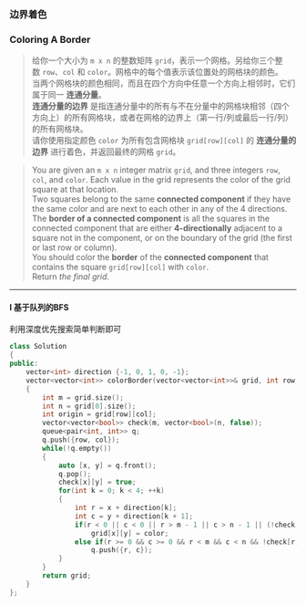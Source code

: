 ### 边界着色
### Coloring A Border

> 给你一个大小为 `m x n` 的整数矩阵 `grid`，表示一个网格。另给你三个整数 `row`、`col` 和 `color`。网格中的每个值表示该位置处的网格块的颜色。  
> 当两个网格块的颜色相同，而且在四个方向中任意一个方向上相邻时，它们属于同一 **连通分量**。  
> **连通分量的边界** 是指连通分量中的所有与不在分量中的网格块相邻（四个方向上）的所有网格块，或者在网格的边界上（第一行/列或最后一行/列）的所有网格块。  
> 请你使用指定颜色 `color` 为所有包含网格块 `grid[row][col]` 的 **连通分量的边界** 进行着色，并返回最终的网格 `grid`。  

> You are given an `m x n` integer matrix `grid`, and three integers `row`, `col`, and `color`. Each value in the grid represents the color of the grid square at that location.  
> Two squares belong to the same **connected component** if they have the same color and are next to each other in any of the 4 directions.  
> The **border of a connected component** is all the squares in the connected component that are either **4-directionally** adjacent to a square not in the component, or on the boundary of the grid (the first or last row or column).  
> You should color the **border** of the **connected component** that contains the square `grid[row][col]` with `color`.  
> Return *the final grid*.  

----------

#### I 基于队列的BFS

利用深度优先搜索简单判断即可

```cpp
class Solution 
{
public:
    vector<int> direction {-1, 0, 1, 0, -1};
    vector<vector<int>> colorBorder(vector<vector<int>>& grid, int row, int col, int color) 
    {
        int m = grid.size();
        int n = grid[0].size();
        int origin = grid[row][col];
        vector<vector<bool>> check(m, vector<bool>(n, false));
        queue<pair<int, int>> q;
        q.push({row, col});
        while(!q.empty())
        {
            auto [x, y] = q.front();
            q.pop();
            check[x][y] = true;
            for(int k = 0; k < 4; ++k)
            {
                int r = x + direction[k];
                int c = y + direction[k + 1];
                if(r < 0 || c < 0 || r > m - 1 || c > n - 1 || (!check[r][c] && grid[r][c] != origin))
                    grid[x][y] = color;
                else if(r >= 0 && c >= 0 && r < m && c < n && !check[r][c] && grid[r][c] == origin)
                    q.push({r, c});
            }
        }
        return grid;
    }
};
```
